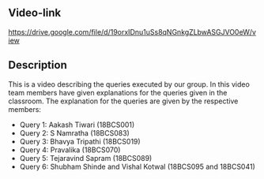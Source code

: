 ## Video-link
https://drive.google.com/file/d/19orxIDnu1uSs8qNGnkgZLbwASGJVO0eW/view

## Description
This is a video describing the queries executed by our group. In this video team members have given explanations for the queries given in the classroom.
The explanation for the queries are given by the respective members:
- Query 1: Aakash Tiwari                     (18BCS001)
- Query 2: S Namratha                        (18BCS083)
- Query 3: Bhavya Tripathi                   (18BCS019)
- Query 4: Pravalika                         (18BCS070)
- Query 5: Tejaravind Sapram                 (18BCS089)
- Query 6: Shubham Shinde and Vishal Kotwal  (18BCS095 and 18BCS041)
